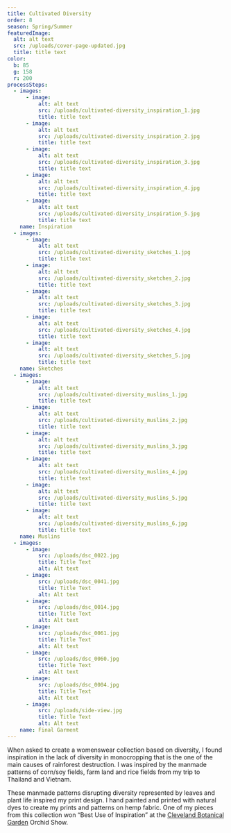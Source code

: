 ```yaml
---
title: Cultivated Diversity
order: 8
season: Spring/Summer
featuredImage:
  alt: alt text
  src: /uploads/cover-page-updated.jpg
  title: title text
color:
  b: 85
  g: 158
  r: 200
processSteps:
  - images:
      - image:
          alt: alt text
          src: /uploads/cultivated-diversity_inspiration_1.jpg
          title: title text
      - image:
          alt: alt text
          src: /uploads/cultivated-diversity_inspiration_2.jpg
          title: title text
      - image:
          alt: alt text
          src: /uploads/cultivated-diversity_inspiration_3.jpg
          title: title text
      - image:
          alt: alt text
          src: /uploads/cultivated-diversity_inspiration_4.jpg
          title: title text
      - image:
          alt: alt text
          src: /uploads/cultivated-diversity_inspiration_5.jpg
          title: title text
    name: Inspiration
  - images:
      - image:
          alt: alt text
          src: /uploads/cultivated-diversity_sketches_1.jpg
          title: title text
      - image:
          alt: alt text
          src: /uploads/cultivated-diversity_sketches_2.jpg
          title: title text
      - image:
          alt: alt text
          src: /uploads/cultivated-diversity_sketches_3.jpg
          title: title text
      - image:
          alt: alt text
          src: /uploads/cultivated-diversity_sketches_4.jpg
          title: title text
      - image:
          alt: alt text
          src: /uploads/cultivated-diversity_sketches_5.jpg
          title: title text
    name: Sketches
  - images:
      - image:
          alt: alt text
          src: /uploads/cultivated-diversity_muslins_1.jpg
          title: title text
      - image:
          alt: alt text
          src: /uploads/cultivated-diversity_muslins_2.jpg
          title: title text
      - image:
          alt: alt text
          src: /uploads/cultivated-diversity_muslins_3.jpg
          title: title text
      - image:
          alt: alt text
          src: /uploads/cultivated-diversity_muslins_4.jpg
          title: title text
      - image:
          alt: alt text
          src: /uploads/cultivated-diversity_muslins_5.jpg
          title: title text
      - image:
          alt: alt text
          src: /uploads/cultivated-diversity_muslins_6.jpg
          title: title text
    name: Muslins
  - images:
      - image:
          src: /uploads/dsc_0022.jpg
          title: Title Text
          alt: Alt text
      - image:
          src: /uploads/dsc_0041.jpg
          title: Title Text
          alt: Alt text
      - image:
          src: /uploads/dsc_0014.jpg
          title: Title Text
          alt: Alt text
      - image:
          src: /uploads/dsc_0061.jpg
          title: Title Text
          alt: Alt text
      - image:
          src: /uploads/dsc_0060.jpg
          title: Title Text
          alt: Alt text
      - image:
          src: /uploads/dsc_0004.jpg
          title: Title Text
          alt: Alt text
      - image:
          src: /uploads/side-view.jpg
          title: Title Text
          alt: Alt text
    name: Final Garment
---
```

When asked to create a womenswear collection based on diversity, I found
 inspiration in the lack of diversity in monocropping that is the one of the main
 causes of rainforest destruction. I was inspired by the manmade patterns of
 corn/soy fields, farm land and rice fields from my trip to Thailand and Vietnam.

These manmade patterns disrupting diversity represented by leaves and plant life
 inspired my print design. I hand painted and printed with natural dyes to create
 my prints and patterns on hemp fabric. One of my pieces from this collection won
 “Best Use of Inspiration” at the [Cleveland Botanical Garden](https://cbgarden.org/orchid-mania/orchid-show/) Orchid Show.
